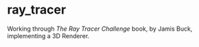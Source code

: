 # ray_tracer

Working through _The Ray Tracer Challenge_ book, by Jamis Buck,
implementing a 3D Renderer.
